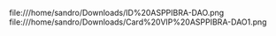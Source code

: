 file:///home/sandro/Downloads/ID%20ASPPIBRA-DAO.png
file:///home/sandro/Downloads/Card%20VIP%20ASPPIBRA-DAO1.png
